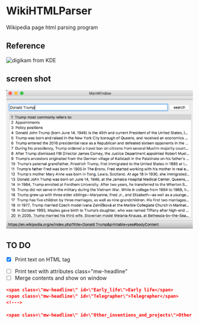# WikiHTMLParser
Wikipedia page html parsing program

## Reference
![digikam from KDE](https://github.com/KDE/digikam)

## screen shot
![image](https://github.com/darongE/WikiHTMLParser/blob/master/img/window.png)

## TO DO
* [X] Print text on HTML tag <p> </p>
* [ ] Print text with attributes class=\"mw-headline\"
* [ ] Merge contents and show on window

```JSON
<span class=\"mw-headline\" id=\"Early_life\">Early life</span>
<span class=\"mw-headline\" id=\"Telegrapher\">Telegrapher</span>
<!--->

<span class=\"mw-headline\" id=\"Other_inventions_and_projects\">Other inventions and projects</span>
```
